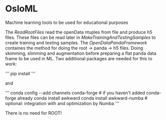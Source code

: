 # OsloML

Machine learning tools to be used for educational purposes

The *ReadRootFiles* read the openData ntuples from file and produce h5 files. These files can be read later in *MakeTrainingAndTestingSamples* to create training and testing samples. The *OpenDataPandaFramework* containes the method for doing the root -> panda -> h5 files. Doing skimming, slimming and augmentation before preparing a flat panda data frame to be used in ML. Two additional packages are needed for this to work:

'''
pip install
'''

and 

'''
conda config --add channels conda-forge # if you haven't added conda-forge already
conda install awkward
conda install awkward-numba # optional: integration with and optimization by Numba
'''

There is no need for ROOT!
